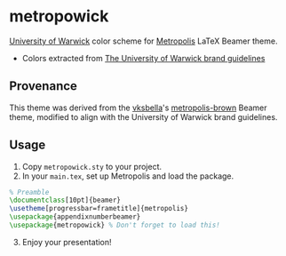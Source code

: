 # metropowick

[University of Warwick](https://warwick.ac.uk/) color scheme for [Metropolis](https://www.ctan.org/pkg/beamertheme-metropolis) LaTeX Beamer theme.

- Colors extracted from [The University of Warwick brand guidelines](https://warwick.ac.uk/about/brand/brand-guidelines/)

<!-- [![Open as template on Overleaf!](https://img.shields.io/badge/Open_as_template_on_Overleaf!-138A07)](https://www.overleaf.com/latex/templates/brown-university-metropolis-theme/szbhgcnvbxwn) -->

## Provenance

This theme was derived from the [vksbella](https://github.com/vskbellala)'s [metropolis-brown](https://github.com/vskbellala/metropolis-brown) Beamer theme, modified to align with the University of Warwick brand guidelines.

## Usage

1. Copy `metropowick.sty` to your project.
2. In your `main.tex`, set up Metropolis and load the package.

```tex
% Preamble
\documentclass[10pt]{beamer}
\usetheme[progressbar=frametitle]{metropolis}
\usepackage{appendixnumberbeamer}
\usepackage{metropowick} % Don't forget to load this!
```

3. Enjoy your presentation!

<!-- ## Demo

`\usepackage{metropolisbrown}`

<p align="center">
<a href="https://raw.githubusercontent.com/vskbellala/metropolis-brown/main/samples/BrownU_Metropolis.pdf">
<img src="https://raw.githubusercontent.com/vskbellala/metropolis-brown/main/samples/BrownU_Metropolis.png">
</a>
</p> -->
